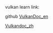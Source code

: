 vulkan learn link:


github  [VulkanDoc_en](http://blog.csdn.net/wanghexu09008126/article/details/60649590)

[Vulkandoc_zh](http://vk-spec.knowthyself.cn/#copies-resolve)